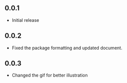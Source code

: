 ## 0.0.1

* Initial release

## 0.0.2

* Fixed the package formatting and updated document.

## 0.0.3

* Changed the gif for better illustration